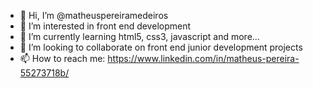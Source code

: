 - 👋 Hi, I’m @matheuspereiramedeiros
- 👀 I’m interested in front end development
- 🌱 I’m currently learning html5, css3, javascript and more...
- 💞️ I’m looking to collaborate on front end junior development projects
- 📫 How to reach me: https://www.linkedin.com/in/matheus-pereira-55273718b/

<!---
matheuspereiramedeiros/matheuspereiramedeiros is a ✨ special ✨ repository because its `README.md` (this file) appears on your GitHub profile.
You can click the Preview link to take a look at your changes.
--->

